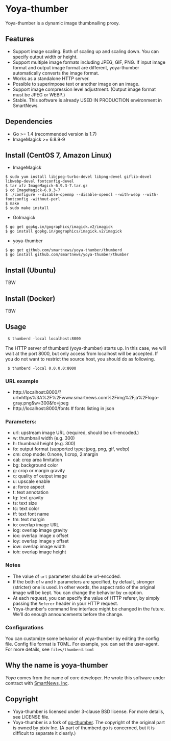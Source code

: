 # Yoya-thumber

Yoya-thumber is a dynamic image thumbnailing proxy.

## Features

- Support image scaling. Both of scaling up and scaling down. You can specify output width or height.
- Support multiple image formats including JPEG, GIF, PNG. If input image format and output image format are different, yoya-thumber automatically converts the image format.
- Works as a standalone HTTP server.
- Possible to superimpose text or another image on an image.
- Support image compression level adjustment. (Output image format must be JPEG or WEBP.)
- Stable. This software is already USED IN PRODUCTION environment in SmartNews.

## Dependencies

- Go >= 1.4 (recommended version is 1.7)
- ImageMagick >= 6.8.9-9

## Install (CentOS 7, Amazon Linux)

-  ImageMagick
```
$ sudo yum install libjpeg-turbo-devel libpng-devel giflib-devel libwebp-devel fontconfig-devel
$ tar xfz ImageMagick-6.9.3-7.tar.gz
$ cd ImageMagick-6.9.3-7
$ ./configure --disable-openmp --disable-opencl --with-webp --with-fontconfig -without-perl
$ make
$ sudo make install
```

- GoImagick
```
$ go get gopkg.in/gographics/imagick.v2/imagick
$ go install gopkg.in/gographics/imagick.v2/imagick
```

- yoya-thumber
```
$ go get github.com/smartnews/yoya-thumber/thumberd
$ go install github.com/smartnews/yoya-thumber/thumber
```

## Install (Ubuntu)

TBW

## Install (Docker)

TBW

## Usage

```
 $ thumberd -local localhost:8000
```

The HTTP server of thumberd (yoya-thumber) starts up. In this case, we will wait at the port 8000, but only access from localhost will be accepted. If you do not want to restrict the source host, you should do as following.

```
 $ thumberd -local 0.0.0.0:8000
```

### URL example

- http://localhost:8000/?url=https%3A%2F%2Fwww.smartnews.com%2Fimg%2Fja%2Flogo-gray.png&w=300&fo=jpeg
- http://localhost:8000/fonts # fonts listing in json

###  Parameters:
- url: upstream image URL (required, should be url-encoded.)
- w:   thumbnail width (e.g. 300)
- h:   thumbnail height (e.g. 300)
- fo:  output format (supported type: jpeg, png, gif, webp)
- cm:  crop mode: 0:none, 1:crop, 2:margin
- cal: crop area limitation
- bg:  background color
- g:   crop or margin gravity
- q:   quality of output image
- u:   upscale enable
- a:   force aspect
- t:   text annotation
- tg:  text gravity
- ts:  text size
- tc:  text color
- tf:  text font name
- tm:  text margin
- io:  overlap image URL
- iog: overlap image gravity
- iox: overlap image x offset
- ioy: overlap image y offset
- iow: overlap image width
- ioh: overlap image height

### Notes

- The value of `url` parameter should be url-encoded.
- If the both of `w` and `h` parameters are specified, by default, stronger (stricter) one is used. In other words, the aspect ratio of the original image will be kept. You can change the behavior by `cm` option.
- At each request, you can specify the value of HTTP referer, by simply passing the `Referer` header in your HTTP request.
- Yoya-thumber's command line interface might be changed in the future. We'll do enough announcements before the change.

### Configurations

You can customize some behavior of yoya-thumber by editing the config file. Config file format is TOML. For example, you can set the user-agent. For more details, see `files/thumberd.toml`

## Why the name is yoya-thumber

*Yoya* comes from the name of core developer. He wrote this software under contract with [SmartNews, Inc](http://about.smartnews.com/en).

## Copyright

- Yoya-thumber is licensed under 3-clause BSD license. For more details, see LICENSE file.
- Yoya-thumber is a fork of [go-thumber](https://github.com/pixiv/go-thumber). The copyright of the original part is owned by pixiv Inc. (A part of thumberd.go is concerned, but it is difficult to separate it clearly.)